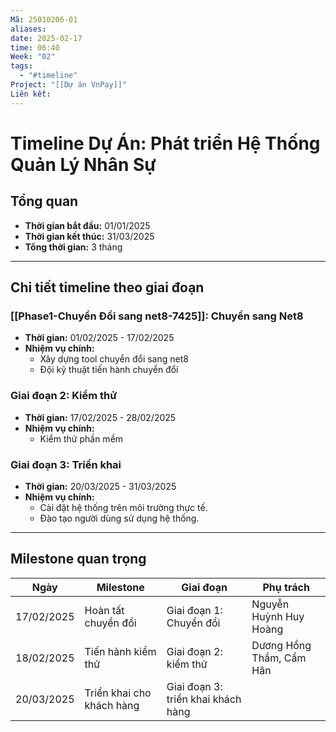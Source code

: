 ```yaml
---
Mã: 25010206-01
aliases: 
date: 2025-02-17
time: 06:40
Week: "02"
tags:
  - "#timeline"
Project: "[[Dự án VnPay]]"
Liên kết:
---
```

# Timeline Dự Án: Phát triển Hệ Thống Quản Lý Nhân Sự

## Tổng quan
- **Thời gian bắt đầu:** 01/01/2025
- **Thời gian kết thúc:** 31/03/2025
- **Tổng thời gian:** 3 tháng

---

## Chi tiết timeline theo giai đoạn

### **[[Phase1-Chuyển Đổi sang net8-7425]]: Chuyển sang Net8** 
- **Thời gian:** 01/02/2025 - 17/02/2025
- **Nhiệm vụ chính:**
  - Xây dựng tool chuyển đổi sang net8
  - Đội kỹ thuật tiến hành chuyển đổi

### **Giai đoạn 2: Kiểm thử**
- **Thời gian:** 17/02/2025 - 28/02/2025
- **Nhiệm vụ chính:**
  - Kiểm thử phần mềm
  
### **Giai đoạn 3: Triển khai**
- **Thời gian:** 20/03/2025 - 31/03/2025
- **Nhiệm vụ chính:**
  - Cài đặt hệ thống trên môi trường thực tế.
  - Đào tạo người dùng sử dụng hệ thống.

---

## Milestone quan trọng
| Ngày       | Milestone                 | Giai đoạn                          | Phụ trách                |
| ---------- | ------------------------- | ---------------------------------- | ------------------------ |
| 17/02/2025 | Hoàn tất chuyển đổi       | Giai đoạn 1: Chuyển đổi            | Nguyễn Huỳnh Huy Hoàng   |
| 18/02/2025 | Tiến hành kiểm thử        | Giai đoạn 2: kiểm thử              | Dương Hồng Thắm, Cẩm Hân |
| 20/03/2025 | Triển khai cho khách hàng | Giai đoạn 3: triển khai khách hàng |                          |



